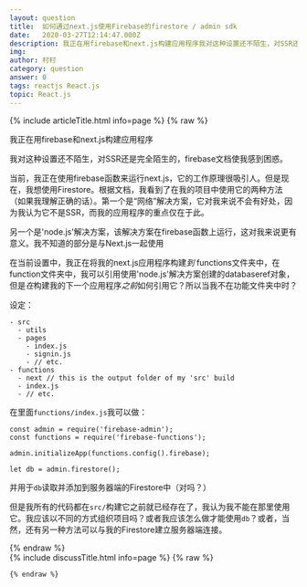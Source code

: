```yaml
---
layout: question
title:  如何通过next.js使用Firebase的firestore / admin sdk
date:   2020-03-27T12:14:47.000Z
description: 我正在用firebase和next.js构建应用程序我对这种设置还不陌生，对SSR还是完全陌生的，firebase文档使我感到困惑。 当前，我正在...
img: 
author: 村村
category: question
answer: 0
tags: reactjs React.js
topic: React.js
---
```

<div class="article-root">
  <div class="article">
    {% include articleTitle.html info=page %}
    {% raw %}
    <div class="article-content"><p><font style="vertical-align: inherit;"><font style="vertical-align: inherit;">我正在用firebase和next.js构建应用程序</font></font></p>

<p><font style="vertical-align: inherit;"><font style="vertical-align: inherit;">我对这种设置还不陌生，对SSR还是完全陌生的，firebase文档使我感到困惑。 </font></font></p>

<p><font style="vertical-align: inherit;"><font style="vertical-align: inherit;">当前，我正在使用firebase函数来运行next.js，它的工作原理很吸引人。</font><font style="vertical-align: inherit;">但是现在，我想使用Firestore。</font><font style="vertical-align: inherit;">根据文档，我看到了在我的项目中使用它的两种方法（如果我理解正确的话）。</font><font style="vertical-align: inherit;">第一个是“网络”解决方案，它对我来说不会有好处，因为我认为它不是SSR，而我的应用程序的重点仅在于此。</font></font></p>

<p><font style="vertical-align: inherit;"><font style="vertical-align: inherit;">另一个是'node.js'解决方案，该解决方案在firebase函数上运行，这对我来说更有意义。</font><font style="vertical-align: inherit;">我不知道的部分是与Next.js一起使用</font></font></p>

<p><font style="vertical-align: inherit;"><font style="vertical-align: inherit;">在当前设置中，我正在将我的next.js应用程序构建</font></font><em><font style="vertical-align: inherit;"><font style="vertical-align: inherit;">到</font></font></em><font style="vertical-align: inherit;"><font style="vertical-align: inherit;"> functions文件夹中，在function文件夹中，我可以引用使用'node.js'解决方案创建的databaseref对象，但是</font></font><em><font style="vertical-align: inherit;"><font style="vertical-align: inherit;">在</font></font></em><font style="vertical-align: inherit;"><font style="vertical-align: inherit;">构建我的下一个应用程序</font><em><font style="vertical-align: inherit;">之前</font></em><font style="vertical-align: inherit;">如何引用它</font><font style="vertical-align: inherit;">？</font><font style="vertical-align: inherit;">所以当我不在功能文件夹中时？</font></font></p>

<p><font style="vertical-align: inherit;"><font style="vertical-align: inherit;">设定：</font></font></p>

<pre><code>- src<font></font>
  - utils<font></font>
  - pages<font></font>
    - index.js<font></font>
    - signin.js<font></font>
    - // etc.<font></font>
- functions <font></font>
  - next // this is the output folder of my 'src' build<font></font>
  - index.js <font></font>
  - // etc.<font></font>
</code></pre>

<p><font style="vertical-align: inherit;"><font style="vertical-align: inherit;">在里面</font></font><code>functions/index.js</code><font style="vertical-align: inherit;"><font style="vertical-align: inherit;">我可以做：</font></font></p>

<pre class="lang-js prettyprint-override"><code>const admin = require('firebase-admin');<font></font>
const functions = require('firebase-functions');<font></font>
<font></font>
admin.initializeApp(functions.config().firebase);<font></font>
<font></font>
let db = admin.firestore();<font></font>
</code></pre>

<p><font style="vertical-align: inherit;"><font style="vertical-align: inherit;">并用于</font></font><code>db</code><font style="vertical-align: inherit;"><font style="vertical-align: inherit;">读取并添加到服务器端的Firestore中（对吗？）</font></font></p>

<p><font style="vertical-align: inherit;"><font style="vertical-align: inherit;">但是我所有的代码都在</font></font><code>src/</code><font style="vertical-align: inherit;"><font style="vertical-align: inherit;">构建它之前就已经存在了，我认为我不能在那里使用它。</font><font style="vertical-align: inherit;">我应该以不同的方式组织项目吗？</font><font style="vertical-align: inherit;">或者我应该怎么做才能使用</font></font><code>db</code><font style="vertical-align: inherit;"><font style="vertical-align: inherit;">？</font><font style="vertical-align: inherit;">或者，当然，还有另一种方法可以与我的Firestore建立服务器端连接。</font></font></p></div>
    {% endraw %}
  </div>

  <div class="discuss-wrapper">
    {% include discussTitle.html info=page %}
    {% raw %}
    
    {% endraw %}
  </div>
<div>
